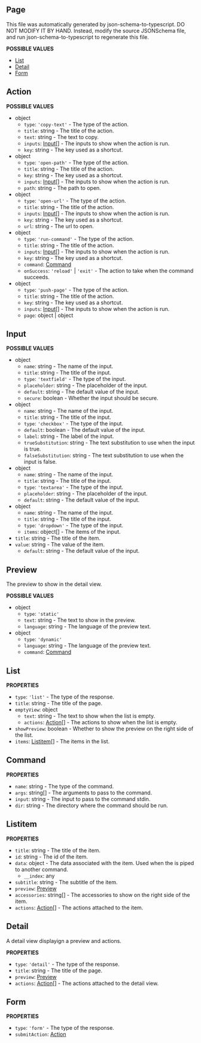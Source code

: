 ## Page

This file was automatically generated by json-schema-to-typescript.
DO NOT MODIFY IT BY HAND. Instead, modify the source JSONSchema file,
and run json-schema-to-typescript to regenerate this file.

**POSSIBLE VALUES**

- [List](#list)
- [Detail](#detail)
- [Form](#form)

## Action

**POSSIBLE VALUES**

- object
  - `type`: `'copy-text'` - The type of the action.
  - `title`: string - The title of the action.
  - `text`: string - The text to copy.
  - `inputs`: [Input](#input)[] - The inputs to show when the action is run.
  - `key`: string - The key used as a shortcut.
- object
  - `type`: `'open-path'` - The type of the action.
  - `title`: string - The title of the action.
  - `key`: string - The key used as a shortcut.
  - `inputs`: [Input](#input)[] - The inputs to show when the action is run.
  - `path`: string - The path to open.
- object
  - `type`: `'open-url'` - The type of the action.
  - `title`: string - The title of the action.
  - `inputs`: [Input](#input)[] - The inputs to show when the action is run.
  - `key`: string - The key used as a shortcut.
  - `url`: string - The url to open.
- object
  - `type`: `'run-command'` - The type of the action.
  - `title`: string - The title of the action.
  - `inputs`: [Input](#input)[] - The inputs to show when the action is run.
  - `key`: string - The key used as a shortcut.
  - `command`: [Command](#command)
  - `onSuccess`: `'reload'` | `'exit'` - The action to take when the command succeeds.
- object
  - `type`: `'push-page'` - The type of the action.
  - `title`: string - The title of the action.
  - `key`: string - The key used as a shortcut.
  - `inputs`: [Input](#input)[] - The inputs to show when the action is run.
  - `page`: object | object

## Input

**POSSIBLE VALUES**

- object
  - `name`: string - The name of the input.
  - `title`: string - The title of the input.
  - `type`: `'textfield'` - The type of the input.
  - `placeholder`: string - The placeholder of the input.
  - `default`: string - The default value of the input.
  - `secure`: boolean - Whether the input should be secure.
- object
  - `name`: string - The name of the input.
  - `title`: string - The title of the input.
  - `type`: `'checkbox'` - The type of the input.
  - `default`: boolean - The default value of the input.
  - `label`: string - The label of the input.
  - `trueSubstitution`: string - The text substitution to use when the input is true.
  - `falseSubstitution`: string - The text substitution to use when the input is false.
- object
  - `name`: string - The name of the input.
  - `title`: string - The title of the input.
  - `type`: `'textarea'` - The type of the input.
  - `placeholder`: string - The placeholder of the input.
  - `default`: string - The default value of the input.
- object
  - `name`: string - The name of the input.
  - `title`: string - The title of the input.
  - `type`: `'dropdown'` - The type of the input.
  - `items`: object[] - The items of the input.
- `title`: string - The title of the item.
- `value`: string - The value of the item.
  - `default`: string - The default value of the input.

## Preview

The preview to show in the detail view.

**POSSIBLE VALUES**

- object
  - `type`: `'static'`
  - `text`: string - The text to show in the preview.
  - `language`: string - The language of the preview text.
- object
  - `type`: `'dynamic'`
  - `language`: string - The language of the preview text.
  - `command`: [Command](#command)

## List

**PROPERTIES**

- `type`: `'list'` - The type of the response.
- `title`: string - The title of the page.
- `emptyView`: object
  - `text`: string - The text to show when the list is empty.
  - `actions`: [Action](#action)[] - The actions to show when the list is empty.
- `showPreview`: boolean - Whether to show the preview on the right side of the list.
- `items`: [Listitem](#listitem)[] - The items in the list.

## Command

**PROPERTIES**

- `name`: string - The type of the command.
- `args`: string[] - The arguments to pass to the command.
- `input`: string - The input to pass to the command stdin.
- `dir`: string - The directory where the command should be run.

## Listitem

**PROPERTIES**

- `title`: string - The title of the item.
- `id`: string - The id of the item.
- `data`: object - The data associated with the item. Used when the is piped to another command.
  - `__index`: any
- `subtitle`: string - The subtitle of the item.
- `preview`: [Preview](#preview)
- `accessories`: string[] - The accessories to show on the right side of the item.
- `actions`: [Action](#action)[] - The actions attached to the item.

## Detail

A detail view displayign a preview and actions.

**PROPERTIES**

- `type`: `'detail'` - The type of the response.
- `title`: string - The title of the page.
- `preview`: [Preview](#preview)
- `actions`: [Action](#action)[] - The actions attached to the detail view.

## Form

**PROPERTIES**

- `type`: `'form'` - The type of the response.
- `submitAction`: [Action](#action)